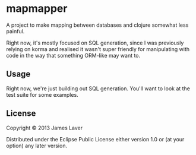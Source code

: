 # mapmapper

A project to make mapping between databases and clojure somewhat less painful.

Right now, it's mostly focused on SQL generation, since I was previously relying on korma and realised it wasn't super friendly for manipulating with code in the way that something ORM-like may want to.

## Usage

Right now, we're just building out SQL generation. You'll want to look at the test suite for some examples.

## License

Copyright © 2013 James Laver

Distributed under the Eclipse Public License either version 1.0 or (at
your option) any later version.
